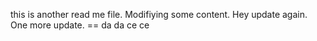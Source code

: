 this is another read me file. Modifiying some content. 
Hey update again. 
One more update. ==
da da 
ce ce
